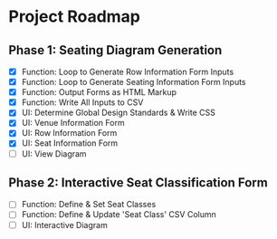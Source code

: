 # Project Roadmap

## Phase 1: Seating Diagram Generation
- [x] Function: Loop to Generate Row Information Form Inputs
- [x] Function: Loop to Generate Seating Information Form Inputs
- [x] Function: Output Forms as HTML Markup
- [x] Function: Write All Inputs to CSV
- [x] UI: Determine Global Design Standards & Write CSS
- [x] UI: Venue Information Form
- [x] UI: Row Information Form
- [x] UI: Seat Information Form
- [ ] UI: View Diagram

## Phase 2: Interactive Seat Classification Form
- [ ] Function: Define & Set Seat Classes
- [ ] Function: Define & Update 'Seat Class' CSV Column
- [ ] UI: Interactive Diagram

